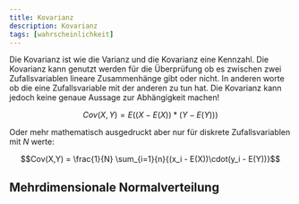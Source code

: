 ```yaml
---
title: Kovarianz
description: Kovarianz
tags: [wahrscheinlichkeit]
---
```


Die Kovarianz ist wie die Varianz und die Kovarianz eine Kennzahl. Die Kovarianz kann genutzt werden für die Überprüfung ob es zwischen zwei Zufallsvariablen lineare Zusammenhänge gibt oder nicht. In anderen worte ob die eine Zufallsvariable mit der anderen zu tun hat. Die Kovarianz kann jedoch keine genaue Aussage zur Abhängigkeit machen!

$$Cov(X,Y) = E((X - E(X))*(Y-E(Y)))$$

Oder mehr mathematisch ausgedruckt aber nur für diskrete Zufallsvariablen mit $N$ werte:

$$Cov(X,Y) = \frac{1}{N} \sum_{i=1}{n}{(x_i - E(X))\cdot(y_i - E(Y))}$$

## Mehrdimensionale Normalverteilung
